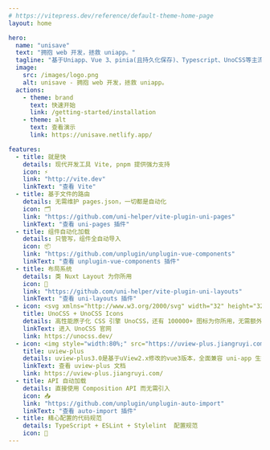 ```yaml
---
# https://vitepress.dev/reference/default-theme-home-page
layout: home

hero:
  name: "unisave"
  text: "拥抱 web 开发，拯救 uniapp。"
  tagline: "基于Uniapp、Vue 3、pinia(且持久化保存)、Typescript、UnoCSS等主流技术开发的开箱即用模版，适配所有(app、mp、web)平台！！！"
  image:
    src: /images/logo.png
    alt: unisave - 拥抱 web 开发，拯救 uniapp。
  actions:
    - theme: brand
      text: 快速开始
      link: /getting-started/installation
    - theme: alt
      text: 查看演示
      link: https://unisave.netlify.app/

features:
  - title: 就是快
    details: 现代开发工具 Vite, pnpm 提供强力支持
    icon: ⚡️
    link: "http://vite.dev"
    linkText: "查看 Vite"
  - title: 基于文件的路由
    details: 无需维护 pages.json，一切都是自动化
    icon: 🗂
    link: "https://github.com/uni-helper/vite-plugin-uni-pages"
    linkText: "查看 uni-pages 插件"
  - title: 组件自动化加载
    details: 只管写，组件全自动导入
    icon: 📦
    link: "https://github.com/unplugin/unplugin-vue-components"
    linkText: "查看 unplugin-vue-components 插件"
  - title: 布局系统
    details: 类 Nuxt Layout 为你所用
    icon: 📑
    link: "https://github.com/uni-helper/vite-plugin-uni-layouts"
    linkText: "查看 uni-layouts 插件"
  - icon: <svg xmlns="http://www.w3.org/2000/svg" width="32" height="32" viewBox="0 0 32 32"><g stroke-width=".13"><path fill="#858585" d="M17.007 23.491a6.52 6.52 0 1 1 13.04 0a6.52 6.52 0 0 1-13.04 0"/><path fill="#ccc" d="M17.007 8.51a6.52 6.52 0 0 1 13.04 0v5.867c0 .36-.292.652-.652.652H17.659a.652.652 0 0 1-.652-.652z"/><path fill="#4d4d4d" d="M14.993 23.491a6.52 6.52 0 1 1-13.04 0v-5.868c0-.36.292-.652.652-.652h11.736c.36 0 .652.292.652.652z"/></g></svg>
    title: UnoCSS + UnoCSS Icons
    details: 高性能原子化 CSS 引擎 UnoCSS，还有 100000+ 图标为你所用，无需额外引入外链
    linkText: 进入 UnoCSS 官网
    link: https://unocss.dev/
  - icon: <img style="width:80%;" src="https://uview-plus.jiangruyi.com/common/logo.png" />
    title: uview-plus
    details: uview-plus3.0是基于uView2.x修改的vue3版本，全面兼容 uni-app 生态框架。
    linkText: 查看 uview-plus 文档
    link: https://uview-plus.jiangruyi.com/
  - title: API 自动加载
    details: 直接使用 Composition API 而无需引入
    icon: 📥
    link: "https://github.com/unplugin/unplugin-auto-import"
    linkText: "查看 auto-import 插件"
  - title: 精心配置的代码规范
    details: TypeScript + ESLint + Stylelint  配置规范
    icon: 🦾
---
```


